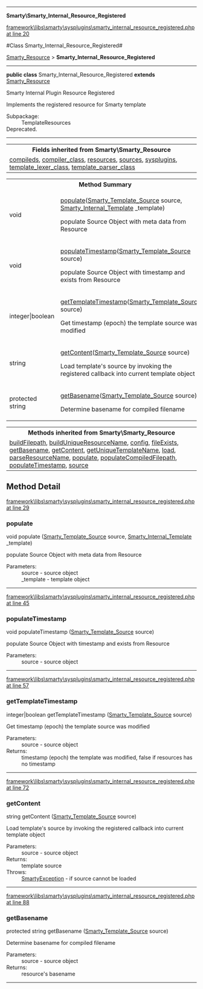 

- - -

**Smarty\Smarty_Internal_Resource_Registered**


<a href="https://github.com/JeyDotC/Hirudo/blob/master/framework/libs/smarty/sysplugins/smarty_internal_resource_registered.php#L20" target='_blank'>framework\libs\smarty\sysplugins\smarty_internal_resource_registered.php at line 20</a>

#Class Smarty_Internal_Resource_Registered#

<a href="https://github.com/JeyDotC/Hirudo-docs/blob/master/Smarty/Smarty_Resource.md">Smarty_Resource</a>
 &gt; **Smarty_Internal_Resource_Registered**




- - -

<p><strong>public  class</strong> <span>Smarty_Internal_Resource_Registered</span>
<strong>extends</strong> <a href="https://github.com/JeyDotC/Hirudo-docs/blob/master/Smarty/Smarty_Resource.md">Smarty_Resource</a>

</p>

<div class="comment" id="overview_description"><p>Smarty Internal Plugin Resource Registered</p><p>Implements the registered resource for Smarty template</p></div>

<dl>
<dt>Subpackage:</dt>
<dd>TemplateResources</dd>
<dt>Deprecated.</dt>
</dl>


<hr />

<table class="inherit">
<tr><th colspan="2">Fields inherited from Smarty\Smarty_Resource</th></tr>
<tr><td><a href="https://github.com/JeyDotC/Hirudo-docs/blob/master/Smarty/Smarty_Resource.md#compileds">compileds</a>, <a href="https://github.com/JeyDotC/Hirudo-docs/blob/master/Smarty/Smarty_Resource.md#compiler_class">compiler_class</a>, <a href="https://github.com/JeyDotC/Hirudo-docs/blob/master/Smarty/Smarty_Resource.md#resources">resources</a>, <a href="https://github.com/JeyDotC/Hirudo-docs/blob/master/Smarty/Smarty_Resource.md#sources">sources</a>, <a href="https://github.com/JeyDotC/Hirudo-docs/blob/master/Smarty/Smarty_Resource.md#sysplugins">sysplugins</a>, <a href="https://github.com/JeyDotC/Hirudo-docs/blob/master/Smarty/Smarty_Resource.md#template_lexer_class">template_lexer_class</a>, <a href="https://github.com/JeyDotC/Hirudo-docs/blob/master/Smarty/Smarty_Resource.md#template_parser_class">template_parser_class</a></td></tr></table>

<table id="summary_method">
<tr><th colspan="2">Method Summary</th></tr>
<tr>
<td><span class='k'></span> <span class='nx'>void</span></td>
<td class="description"><p class="name"><a href="#populate">populate</a>(<a href="https://github.com/JeyDotC/Hirudo-docs/blob/master/Smarty/Smarty_Template_Source.md">Smarty_Template_Source</a> source, <a href="https://github.com/JeyDotC/Hirudo-docs/blob/master/Smarty/Smarty_Internal_Template.md">Smarty_Internal_Template</a> _template)</p><p class="description">populate Source Object with meta data from Resource</p></td>
</tr>
<tr>
<td><span class='k'></span> <span class='nx'>void</span></td>
<td class="description"><p class="name"><a href="#populatetimestamp">populateTimestamp</a>(<a href="https://github.com/JeyDotC/Hirudo-docs/blob/master/Smarty/Smarty_Template_Source.md">Smarty_Template_Source</a> source)</p><p class="description">populate Source Object with timestamp and exists from Resource</p></td>
</tr>
<tr>
<td><span class='k'></span> <span class='nx'>integer|boolean</span></td>
<td class="description"><p class="name"><a href="#gettemplatetimestamp">getTemplateTimestamp</a>(<a href="https://github.com/JeyDotC/Hirudo-docs/blob/master/Smarty/Smarty_Template_Source.md">Smarty_Template_Source</a> source)</p><p class="description">Get timestamp (epoch) the template source was modified</p></td>
</tr>
<tr>
<td><span class='k'></span> <span class='nx'>string</span></td>
<td class="description"><p class="name"><a href="#getcontent">getContent</a>(<a href="https://github.com/JeyDotC/Hirudo-docs/blob/master/Smarty/Smarty_Template_Source.md">Smarty_Template_Source</a> source)</p><p class="description">Load template's source by invoking the registered callback into current template object</p></td>
</tr>
<tr>
<td><span class='k'>protected </span> <span class='nx'>string</span></td>
<td class="description"><p class="name"><a href="#getbasename">getBasename</a>(<a href="https://github.com/JeyDotC/Hirudo-docs/blob/master/Smarty/Smarty_Template_Source.md">Smarty_Template_Source</a> source)</p><p class="description">Determine basename for compiled filename</p></td>
</tr>
</table>

<table class="inherit">
<tr><th colspan="2">Methods inherited from Smarty\Smarty_Resource</th></tr>
<tr><td><a href="https://github.com/JeyDotC/Hirudo-docs/blob/master/Smarty/Smarty_Resource.md#buildFilepath">buildFilepath</a>, <a href="https://github.com/JeyDotC/Hirudo-docs/blob/master/Smarty/Smarty_Resource.md#buildUniqueResourceName">buildUniqueResourceName</a>, <a href="https://github.com/JeyDotC/Hirudo-docs/blob/master/Smarty/Smarty_Resource.md#config">config</a>, <a href="https://github.com/JeyDotC/Hirudo-docs/blob/master/Smarty/Smarty_Resource.md#fileExists">fileExists</a>, <a href="https://github.com/JeyDotC/Hirudo-docs/blob/master/Smarty/Smarty_Resource.md#getBasename">getBasename</a>, <a href="https://github.com/JeyDotC/Hirudo-docs/blob/master/Smarty/Smarty_Resource.md#getContent">getContent</a>, <a href="https://github.com/JeyDotC/Hirudo-docs/blob/master/Smarty/Smarty_Resource.md#getUniqueTemplateName">getUniqueTemplateName</a>, <a href="https://github.com/JeyDotC/Hirudo-docs/blob/master/Smarty/Smarty_Resource.md#load">load</a>, <a href="https://github.com/JeyDotC/Hirudo-docs/blob/master/Smarty/Smarty_Resource.md#parseResourceName">parseResourceName</a>, <a href="https://github.com/JeyDotC/Hirudo-docs/blob/master/Smarty/Smarty_Resource.md#populate">populate</a>, <a href="https://github.com/JeyDotC/Hirudo-docs/blob/master/Smarty/Smarty_Resource.md#populateCompiledFilepath">populateCompiledFilepath</a>, <a href="https://github.com/JeyDotC/Hirudo-docs/blob/master/Smarty/Smarty_Resource.md#populateTimestamp">populateTimestamp</a>, <a href="https://github.com/JeyDotC/Hirudo-docs/blob/master/Smarty/Smarty_Resource.md#source">source</a></td></tr></table>

<h2 id="detail_method">Method Detail</h2>

<a href="https://github.com/JeyDotC/Hirudo/blob/master/framework/libs/smarty/sysplugins/smarty_internal_resource_registered.php#L29" target='_blank'>framework\libs\smarty\sysplugins\smarty_internal_resource_registered.php at line 29</a>

<h3 id="populate()">populate</h3>
<span class='k'></span> <span class='nx'>void</span> <span class='nf'>populate</span> (<a href="https://github.com/JeyDotC/Hirudo-docs/blob/master/Smarty/Smarty_Template_Source.md">Smarty_Template_Source</a> source, <a href="https://github.com/JeyDotC/Hirudo-docs/blob/master/Smarty/Smarty_Internal_Template.md">Smarty_Internal_Template</a> _template)

<div class="details">
<p>populate Source Object with meta data from Resource</p><dl>
<dt>Parameters:</dt>
<dd>source - source object</dd>
<dd>_template - template object</dd>
</dl>

</div>

- - -


<a href="https://github.com/JeyDotC/Hirudo/blob/master/framework/libs/smarty/sysplugins/smarty_internal_resource_registered.php#L45" target='_blank'>framework\libs\smarty\sysplugins\smarty_internal_resource_registered.php at line 45</a>

<h3 id="populateTimestamp()">populateTimestamp</h3>
<span class='k'></span> <span class='nx'>void</span> <span class='nf'>populateTimestamp</span> (<a href="https://github.com/JeyDotC/Hirudo-docs/blob/master/Smarty/Smarty_Template_Source.md">Smarty_Template_Source</a> source)

<div class="details">
<p>populate Source Object with timestamp and exists from Resource</p><dl>
<dt>Parameters:</dt>
<dd>source - source object</dd>
</dl>

</div>

- - -


<a href="https://github.com/JeyDotC/Hirudo/blob/master/framework/libs/smarty/sysplugins/smarty_internal_resource_registered.php#L57" target='_blank'>framework\libs\smarty\sysplugins\smarty_internal_resource_registered.php at line 57</a>

<h3 id="getTemplateTimestamp()">getTemplateTimestamp</h3>
<span class='k'></span> <span class='nx'>integer|boolean</span> <span class='nf'>getTemplateTimestamp</span> (<a href="https://github.com/JeyDotC/Hirudo-docs/blob/master/Smarty/Smarty_Template_Source.md">Smarty_Template_Source</a> source)

<div class="details">
<p>Get timestamp (epoch) the template source was modified</p><dl>
<dt>Parameters:</dt>
<dd>source - source object</dd>
<dt>Returns:</dt>
<dd>timestamp (epoch) the template was modified, false if resources has no timestamp</dd>
</dl>

</div>

- - -


<a href="https://github.com/JeyDotC/Hirudo/blob/master/framework/libs/smarty/sysplugins/smarty_internal_resource_registered.php#L72" target='_blank'>framework\libs\smarty\sysplugins\smarty_internal_resource_registered.php at line 72</a>

<h3 id="getContent()">getContent</h3>
<span class='k'></span> <span class='nx'>string</span> <span class='nf'>getContent</span> (<a href="https://github.com/JeyDotC/Hirudo-docs/blob/master/Smarty/Smarty_Template_Source.md">Smarty_Template_Source</a> source)

<div class="details">
<p>Load template's source by invoking the registered callback into current template object</p><dl>
<dt>Parameters:</dt>
<dd>source - source object</dd>
<dt>Returns:</dt>
<dd>template source</dd>
<dt>Throws:</dt>
<dd><a href="../smarty/smartyexception.html">SmartyException</a> - if source cannot be loaded</dd>
</dl>

</div>

- - -


<a href="https://github.com/JeyDotC/Hirudo/blob/master/framework/libs/smarty/sysplugins/smarty_internal_resource_registered.php#L88" target='_blank'>framework\libs\smarty\sysplugins\smarty_internal_resource_registered.php at line 88</a>

<h3 id="getBasename()">getBasename</h3>
<span class='k'>protected </span> <span class='nx'>string</span> <span class='nf'>getBasename</span> (<a href="https://github.com/JeyDotC/Hirudo-docs/blob/master/Smarty/Smarty_Template_Source.md">Smarty_Template_Source</a> source)

<div class="details">
<p>Determine basename for compiled filename</p><dl>
<dt>Parameters:</dt>
<dd>source - source object</dd>
<dt>Returns:</dt>
<dd>resource's basename</dd>
</dl>

</div>

- - -

